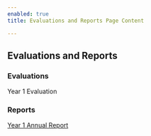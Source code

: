 ```yaml
---
enabled: true
title: Evaluations and Reports Page Content

---
```

## Evaluations and Reports

### Evaluations

Year 1 Evaluation

### Reports

[Year 1 Annual Report](https://drive.google.com/file/d/1bIICflqm3U4nqQHcP3hItZUMsH-zWrE5/view?usp=sharing)